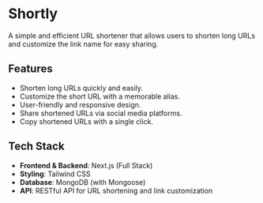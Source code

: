 # Shortly

A simple and efficient URL shortener that allows users to shorten long URLs and customize the link name for easy sharing.

## Features

- Shorten long URLs quickly and easily.
- Customize the short URL with a memorable alias.
- User-friendly and responsive design.
- Share shortened URLs via social media platforms.
- Copy shortened URLs with a single click.

## Tech Stack

- **Frontend & Backend**: Next.js (Full Stack)
- **Styling**: Tailwind CSS
- **Database**: MongoDB (with Mongoose)
- **API**: RESTful API for URL shortening and link customization